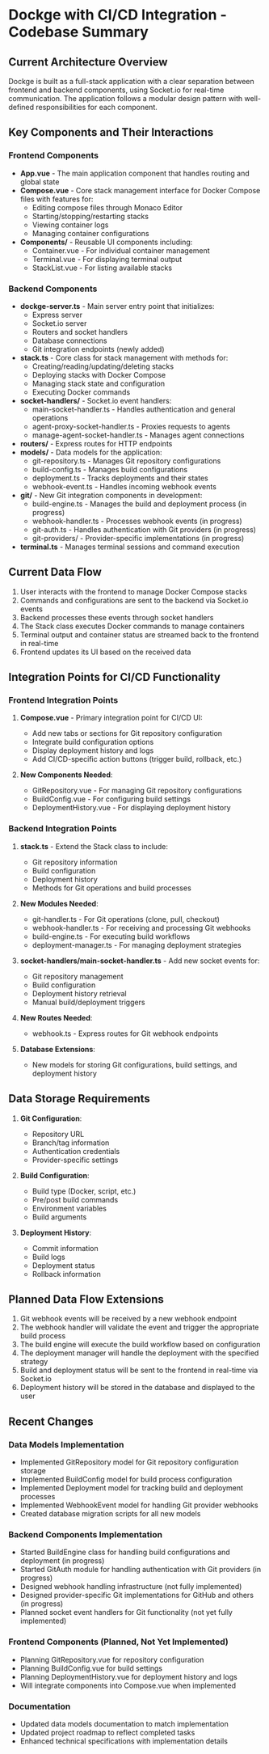 # Dockge with CI/CD Integration - Codebase Summary

## Current Architecture Overview

Dockge is built as a full-stack application with a clear separation between frontend and backend components, using Socket.io for real-time communication. The application follows a modular design pattern with well-defined responsibilities for each component.

## Key Components and Their Interactions

### Frontend Components
- **App.vue** - The main application component that handles routing and global state
- **Compose.vue** - Core stack management interface for Docker Compose files with features for:
  - Editing compose files through Monaco Editor
  - Starting/stopping/restarting stacks
  - Viewing container logs
  - Managing container configurations
- **Components/** - Reusable UI components including:
  - Container.vue - For individual container management
  - Terminal.vue - For displaying terminal output
  - StackList.vue - For listing available stacks

### Backend Components
- **dockge-server.ts** - Main server entry point that initializes:
  - Express server
  - Socket.io server
  - Routers and socket handlers
  - Database connections
  - Git integration endpoints (newly added)
- **stack.ts** - Core class for stack management with methods for:
  - Creating/reading/updating/deleting stacks
  - Deploying stacks with Docker Compose
  - Managing stack state and configuration
  - Executing Docker commands
- **socket-handlers/** - Socket.io event handlers:
  - main-socket-handler.ts - Handles authentication and general operations
  - agent-proxy-socket-handler.ts - Proxies requests to agents
  - manage-agent-socket-handler.ts - Manages agent connections
- **routers/** - Express routes for HTTP endpoints
- **models/** - Data models for the application:
  - git-repository.ts - Manages Git repository configurations
  - build-config.ts - Manages build configurations
  - deployment.ts - Tracks deployments and their states
  - webhook-event.ts - Handles incoming webhook events
- **git/** - New Git integration components in development:
  - build-engine.ts - Manages the build and deployment process (in progress)
  - webhook-handler.ts - Processes webhook events (in progress)
  - git-auth.ts - Handles authentication with Git providers (in progress)
  - git-providers/ - Provider-specific implementations (in progress)
- **terminal.ts** - Manages terminal sessions and command execution

## Current Data Flow
1. User interacts with the frontend to manage Docker Compose stacks
2. Commands and configurations are sent to the backend via Socket.io events
3. Backend processes these events through socket handlers
4. The Stack class executes Docker commands to manage containers
5. Terminal output and container status are streamed back to the frontend in real-time
6. Frontend updates its UI based on the received data

## Integration Points for CI/CD Functionality

### Frontend Integration Points
1. **Compose.vue** - Primary integration point for CI/CD UI:
   - Add new tabs or sections for Git repository configuration
   - Integrate build configuration options
   - Display deployment history and logs
   - Add CI/CD-specific action buttons (trigger build, rollback, etc.)

2. **New Components Needed**:
   - GitRepository.vue - For managing Git repository configurations
   - BuildConfig.vue - For configuring build settings
   - DeploymentHistory.vue - For displaying deployment history

### Backend Integration Points
1. **stack.ts** - Extend the Stack class to include:
   - Git repository information
   - Build configuration
   - Deployment history
   - Methods for Git operations and build processes

2. **New Modules Needed**:
   - git-handler.ts - For Git operations (clone, pull, checkout)
   - webhook-handler.ts - For receiving and processing Git webhooks
   - build-engine.ts - For executing build workflows
   - deployment-manager.ts - For managing deployment strategies

3. **socket-handlers/main-socket-handler.ts** - Add new socket events for:
   - Git repository management
   - Build configuration
   - Deployment history retrieval
   - Manual build/deployment triggers

4. **New Routes Needed**:
   - webhook.ts - Express routes for Git webhook endpoints

5. **Database Extensions**:
   - New models for storing Git configurations, build settings, and deployment history

## Data Storage Requirements
1. **Git Configuration**:
   - Repository URL
   - Branch/tag information
   - Authentication credentials
   - Provider-specific settings

2. **Build Configuration**:
   - Build type (Docker, script, etc.)
   - Pre/post build commands
   - Environment variables
   - Build arguments

3. **Deployment History**:
   - Commit information
   - Build logs
   - Deployment status
   - Rollback information

## Planned Data Flow Extensions
1. Git webhook events will be received by a new webhook endpoint
2. The webhook handler will validate the event and trigger the appropriate build process
3. The build engine will execute the build workflow based on configuration
4. The deployment manager will handle the deployment with the specified strategy
5. Build and deployment status will be sent to the frontend in real-time via Socket.io
6. Deployment history will be stored in the database and displayed to the user

## Recent Changes

### Data Models Implementation
- Implemented GitRepository model for Git repository configuration storage
- Implemented BuildConfig model for build process configuration
- Implemented Deployment model for tracking build and deployment processes
- Implemented WebhookEvent model for handling Git provider webhooks
- Created database migration scripts for all new models

### Backend Components Implementation
- Started BuildEngine class for handling build configurations and deployment (in progress)
- Started GitAuth module for handling authentication with Git providers (in progress)
- Designed webhook handling infrastructure (not fully implemented)
- Designed provider-specific Git implementations for GitHub and others (in progress)
- Planned socket event handlers for Git functionality (not yet fully implemented)

### Frontend Components (Planned, Not Yet Implemented)
- Planning GitRepository.vue for repository configuration
- Planning BuildConfig.vue for build settings
- Planning DeploymentHistory.vue for deployment history and logs
- Will integrate components into Compose.vue when implemented

### Documentation
- Updated data models documentation to match implementation
- Updated project roadmap to reflect completed tasks
- Enhanced technical specifications with implementation details
